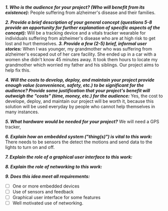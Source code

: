 
***1. Who is the audience for your project? (Who will benefit from its existence):***
People suffering from alzheimer's disease and their families.

***2. Provide a brief description of your general concept (questions 5-8 provide an opportunity for further explanation of specific aspects of the concept):***
Will be a tracking device and a vitals tracker wearable for individuals suffering from alzheimer's disease who are at high risk to get lost and hurt themselves.
***3. Provide a few (2-5) brief, informal user stories:***
When I was younger, my grandmother who was suffering from alzheimer's escaped out of her care facility.  She ended up in a car with a women she didn't know 45 minutes away.  It took them hours to locate my grandmother which worried my father and his siblings.  Our project aims to help fix this.

***4. Will the costs to develop, deploy, and maintain your project provide enough value (convenience, safety, etc.) to be significant for the audience?  Provide some justification that your project's benefit will outweigh the "costs" (time, money, etc.) for the audience:***
Yes, the cost to develope, deploy, and maintain our project will be worth it, because this solution will be used everyday by people who cannot help themselves in many instances.

***5. What hardware would be needed for your project?***
We will need a GPS tracker,

***6. Explain how an embedded system ("thing(s)") is vital to this work:***
There needs to be sensors the detect the motions and send data to the lights to turn on and off.

***7. Explain the role of a graphical user interface to this work:***

***8. Explain the role of networking to this work:***

***9. Does this idea meet all requirements:***

- [ ] One or more embedded devices
- [ ] Use of sensors and feedback
- [ ] Graphical user interface for some features
- [ ] Well motivated use of networking.    
